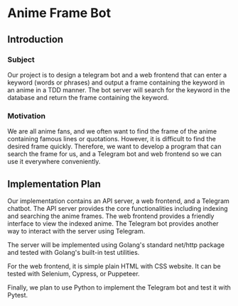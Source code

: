 # Anime Frame Bot

## Introduction

### Subject

Our project is to design a telegram bot and a web frontend that can enter a keyword (words or phrases) and output a frame containing the keyword in an anime in a TDD manner. The bot server will search for the keyword in the database and return the frame containing the keyword.

### Motivation

We are all anime fans, and we often want to find the frame of the anime containing famous lines or quotations. However, it is difficult to find the desired frame quickly. Therefore, we want to develop a program that can search the frame for us, and a Telegram bot and web frontend so we can use it everywhere conveniently.

## Implementation Plan

Our implementation contains an API server, a web frontend, and a Telegram chatbot. The API server provides the core functionalities including indexing and searching the anime frames. The web frontend provides a friendly interface to view the indexed anime. The Telegram bot provides another way to interact with the server using Telegram.

The server will be implemented using Golang's standard net/http package and tested with Golang's built-in test utilities.

For the web frontend, it is simple plain HTML with CSS website. It can be tested with Selenium, Cypress, or Puppeteer.

Finally, we plan to use Python to implement the Telegram bot and test it with Pytest.
